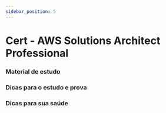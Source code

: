 ```yaml
---
sidebar_position: 5
---
```


# Cert - AWS Solutions Architect Professional

### Material de estudo

### Dicas para o estudo e prova

### Dicas para sua saúde